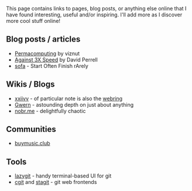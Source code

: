 This page contains links to pages, blog posts, or anything else online that I have found interesting, useful and/or inspiring. I'll add more as I discover more cool stuff online!

## Blog posts / articles

- [Permacomputing](http://viznut.fi/texts-en/permacomputing.html) by viznut
- [Against 3X Speed](https://perell.com/essay/against-3x-speed/) by David Perrell
- [sofa](https://tilde.town/~dozens/sofa/) - Start Often Finish rArely

## Wikis / Blogs

- [xxiivv](https://wiki.xxiivv.com/site/home.html) - of particular note is also the [webring](https://webring.xxiivv.com/)
- [Gwern](https://www.gwern.net/index) - astounding depth on just about anything
- [nobr.me](https://nobr.me/) - delightfully chaotic

## Communities

- [buymusic.club](https://buymusic.club/)

## Tools

- [lazygit](https://github.com/jesseduffield/lazygit) - handy terminal-based UI for git
- [cgit](https://git.zx2c4.com/cgit/) and [stagit](https://codemadness.org/stagit.html) - git web frontends
